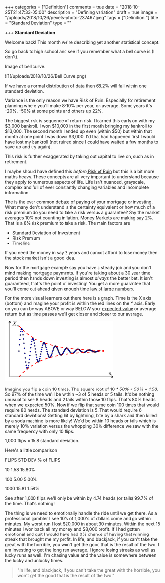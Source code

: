 +++
categories = ["Definition"]
comments = true
date = "2018-10-25T21:47:33-05:00"
description = "Defining variation"
draft = true
image = "/uploads/2018/10/26/pexels-photo-237467.jpeg"
tags = ["Definition "]
title = "Standard Deviation"
type = ""

+++
**Standard Deviation**

Welcome back! This month we're describing yet another statistical concept.

So go back to high school and see if you remember what a bell curve is (I don't).

Image of bell curve.

![](/uploads/2018/10/26/Bell Curve.png)

If we have a normal distribution of data then 68.2% will fall within one standard deviation.

Variance is the only reason we have Risk of Ruin. Especially for retirement planning where you'll make 8-10% per year, on average. Some years it's -20%, -50% at some points and others up 22%.

The biggest risk is sequence of return risk. I learned this early on with my $3,000 bankroll. I won $10,000 in the first month bringing my bankroll to $13,000. The second month I ended up even (within $50) but within that month at one point I was down $3,000. I'd that had happened first I would have lost my bankroll (not ruined since I could have waited a few months to save up and try again).

This risk is further exaggerated by taking out capital to live on, such as in retirement.

I maybe should have defined this _before_[ Risk of Ruin](http://bettingonsuccess.com/post/risk-of-ruin/ "Risk of Ruin") but this is a bit more maths heavy. These concepts are all very important to understand because they apply to numerous aspects of life. Life isn't nuanced, grayscale, complex and full of ever constantly changing variables and incomplete information. 

The is the ever common debate of paying of your mortgage or investing. What many don't understand is the certainty equivalent or how much of a risk premium do you need to take a risk versus a guarantee? Say the market averages 10% not counting inflation. Money Markets are making say 2%. That is a 8% risk premium to take a risk. The main factors are

* Standard Deviation of Investment
* Risk Premium
* Timeline

If you need the money in say 2 years and cannot afford to lose money then the stock market isn't a good idea.

Now for the mortgage example say you have a steady job and you don't mind making mortgage payments. If you're talking about a 30 year time period then hands down investing is almost _always_ the better bet. It isn't guaranteed, that's the point of investing! You get a more guarantee that you'll come out ahead given enough time [law of large numbers](https://www.investopedia.com/terms/l/lawoflargenumbers.asp "Law of Large numbers"). 

For the more visual learners out there here is a graph. Time is the X axis (bottom) and imagine your profit is within the red lines on the Y axis. Early on you can be way ABOVE or way BELOW your [expected value](http://bettingonsuccess.com/post/expected-value/ "Expected Value") or average return but as time passes we'll get closer and closer to our average. 

![](/uploads/2018/10/26/350px-Cauchy_sequence_illustration.svg.png)

Imagine you flip a coin 10 times. The square root of 10 _* 50% * 50% = 1.58._ So 97% of the time we'll be within \~3 of 5 heads or 5 tails. It'd be nothing unusual to see 8 heads and 2 tails within those 10 flips. That's 80% heads when we expected 50%. Now if we flip that same coin 100 times that would require 80 heads. The standard deviation is 5. That would require 6 standard deviations! Getting hit by lightning, bite by a shark and then killed by a soda machine is more likely! We'd be within 10 heads or tails which is merely 10% variation versus the whopping 30% difference we saw with the same frequency with only 10 flips.

1,000 flips = 15.8 standard deviation. 

Here's a little comparison

FLIPS      STD DEV     % of FLIPS

10               1.58           15.80%

100              5.00            5.00%

1000          15.81            1.58%

See after 1,000 flips we'll only be within by 4.74 heads (or tails) 99.7% of the time. That's nothing!

The thing is we need to emotionally handle the ride until we get there. As a professional gambler I see 10's of 1,000's of dollars come and go within minutes. My worst run I lost $20,000 in about 30 minutes. Within the next 15 minutes I won back all my money and $8,000 profit. If I had gotten emotional and quit I would have had 0% chance of having that winning streak that brought me my profit. In life, and blackjack, if you can't take the great with the horrible, you won't get the good that is the result of the two. I am investing to get the long run average. I ignore losing streaks as well as lucky runs as well. I'm chasing value and the value is somewhere between the lucky and unlucky times.

> "In life, and blackjack, if you can't take the great with the horrible, you won't get the good that is the result of the two."